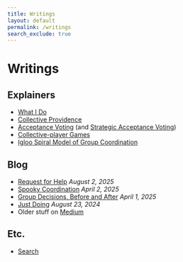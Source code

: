 ```yaml
---
title: Writings
layout: default
permalink: /writings
search_exclude: true
---
```


# Writings

## Explainers

* [What I Do](/writings/what-i-do)
* [Collective Providence](/writings/collective-providence)
* [Acceptance Voting](/writings/acceptance-voting) (and [Strategic Acceptance Voting](/writings/strategic-acceptance-voting))
* [Collective-player Games](/writings/collective-player-games)
* [Igloo Spiral Model of Group Coordination](/writings/igloo-spiral-model)

## Blog

* [Request for Help](/writings/request-for-help) _August 2, 2025_
* [Spooky Coordination](/writings/spooky-coordination) _April 2, 2025_
* [Group Decisions, Before and After](/writings/group-decisions-before-and-after) _April 1, 2025_
* [Just Doing](/writings/just-doing) _August 23, 2024_
* Older stuff on [Medium](https://medium.com/@dan.allison)

## Etc.

* [Search](/writings/search)
